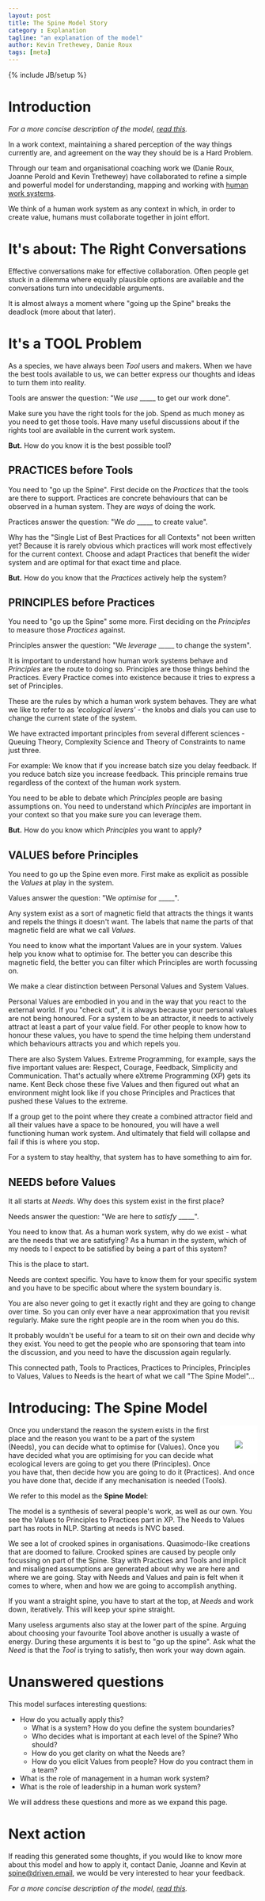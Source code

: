 ```yaml
---
layout: post
title: The Spine Model Story
category : Explanation
tagline: "an explanation of the model"
author: Kevin Trethewey, Danie Roux
tags: [meta]
---
```

{% include JB/setup %}

# Introduction

*For a more concise description of the model, [read this](/explanation/concise/).*

In a work context, maintaining a shared perception of the way things currently are, and agreement on the way they should be is a Hard Problem.

Through our team and organisational coaching work we (Danie Roux, Joanne Perold and Kevin Trethewey) have collaborated to refine a simple and powerful model for understanding, mapping and working with [human work systems](/FAQ/WhatIsASystem).

We think of a human work system as any context in which, in order to create value, humans must collaborate together in joint effort.

# It's about: The Right Conversations

Effective conversations make for effective collaboration. Often people get stuck in a dilemma where equally plausible options are available and the conversations turn into undecidable arguments.

It is almost always a moment where "going up the Spine" breaks the deadlock (more about that later).

# It's a TOOL Problem
As a species, we have always been *Tool* users and makers. When we have the best tools available to us, we can better express our thoughts and ideas to turn them into reality. 

Tools are answer the question: "We *use* _____ to get our work done".

Make sure you have the right tools for the job. Spend as much money as you need to get those tools. Have many useful discussions about if the rights tool are available in the current work system.

**But.** How do you know it is the best possible tool? 


## PRACTICES before Tools
You need to "go up the Spine". First decide on the *Practices* that the tools are there to support. Practices are concrete behaviours that can be observed in a human system. They are *ways* of doing the work.

Practices answer the question: "We *do* _____ to create value".

Why has the "Single List of Best Practices for all Contexts" not been written yet? Because it is rarely obvious which practices will work most effectively for the current context. Choose and adapt Practices that benefit the wider system and are optimal for that exact time and place.

**But.** How do you know that the *Practices* actively help the system?

## PRINCIPLES before Practices
You need to "go up the Spine" some more. First deciding on the *Principles* to measure those *Practices* against.

Principles answer the question: "We *leverage* _____ to change the system".

It is important to understand how human work systems behave and *Principles* are the route to doing so. Principles are those things behind the Practices. Every Practice comes into existence because it tries to express a set of Principles.

These are the rules by which a human work system behaves. They are what we like to refer to as *'ecological levers'* - the knobs and dials you can use to change the current state of the system.

We have extracted important principles from several different sciences - Queuing Theory, Complexity Science and Theory of Constraints to name just three.

For example: We know that if you increase batch size you delay feedback. If you reduce batch size you increase feedback. This principle remains true regardless of the context of the human work system.

You need to be able to debate which *Principles* people are basing assumptions on. You need to understand which *Principles* are important in your context so that you make sure you can leverage them.

**But.** How do you know which *Principles* you want to apply?

## VALUES before Principles
You need to go up the Spine even more. First make as explicit as possible the *Values* at play in the system.

Values answer the question: "We *optimise* for _____".

Any system exist as a sort of magnetic field that attracts the things it wants and repels the things it doesn't want. The labels that name the parts of that magnetic field are what we call *Values*.

You need to know what the important Values are in your system. Values help you know what to optimise for. The better you can describe this magnetic field, the better you can filter which Principles are worth focussing on.

We make a clear distinction between Personal Values and System Values.

Personal Values are embodied in you and in the way that you react to the external world. If you "check out", it is always because your personal values are not being honoured. For a system to be an attractor, it needs to actively attract at least a part of your value field. For other people to know how to honour these values, you have to spend the time helping them understand which behaviours attracts you and which repels you.

There are also System Values. Extreme Programming, for example, says the five important values are: Respect, Courage, Feedback, Simplicity and Communication. That's actually where eXtreme Programming (XP) gets its name. Kent Beck chose these five Values and then figured out what an environment might look like if you chose Principles and Practices that pushed these Values to the extreme.

If a group get to the point where they create a combined attractor field and all their values have a space to be honoured, you will have a well functioning human work system. And ultimately that field will collapse and fail if this is where you stop.

For a system to stay healthy, that system has to have something to aim for.

## NEEDS before Values
It all starts at *Needs*. Why does this system exist in the first place?

Needs answer the question: "We are here to *satisfy* _____".

You need to know that. As a human work system, why do we exist - what are the needs that we are satisfying? As a human in the system, which of my needs to I expect to be satisfied by being a part of this system?

This is the place to start.

Needs are context specific. You have to know them for your specific system and you have to be specific about where the system boundary is.

You are also never going to get it exactly right and they are going to change over time. So you can only ever have a near approximation that you revisit regularly. Make sure the right people are in the room when you do this.

It probably wouldn't be useful for a team to sit on their own and decide why they exist. You need to get the people who are sponsoring that team into the discussion, and you need to have the discussion again regularly.

This connected path, Tools to Practices, Practices to Principles, Principles to Values, Values to Needs is the heart of what we call "The Spine Model"...

# Introducing: The Spine Model
<img style="float: right; border: 30px solid white" src="/assets/images/spine.png">

Once you understand the reason the system exists in the first place and the reason you want to be a part of the system (Needs), you can decide what to optimise for (Values). Once you have decided what you are optimising for you can decide what ecological levers are going to get you there (Principles). Once you have that, then decide how you are going to do it (Practices). And once you have done that, decide if any mechanisation is needed (Tools).

We refer to this model as the **Spine Model**:

The model is a synthesis of several people's work, as well as our own. You see the Values to Principles to Practices part in XP. The Needs to Values part has roots in NLP. Starting at needs is NVC based.

We see a lot of crooked spines in organisations. Quasimodo-like creations that are doomed to failure. Crooked spines are caused by people only focussing on part of the Spine. Stay with Practices and Tools and implicit and misaligned assumptions are generated about why we are here and where we are going. Stay with Needs and Values and pain is felt when it comes to where, when and how we are going to accomplish anything.

If you want a straight spine, you have to start at the top, at *Needs* and work down, iteratively. This will keep your spine straight.

Many useless arguments also stay at the lower part of the spine. Arguing about choosing your favourite Tool above another is usually a waste of energy. During these arguments it is best to "go up the spine". Ask what the *Need* is that the *Tool* is trying to satisfy, then work your way down again.

# Unanswered questions

This model surfaces interesting questions:

* How do you actually apply this?
  * What is a system? How do you define the system boundaries?
  * Who decides what is important at each level of the Spine? Who should?
  * How do you get clarity on what the Needs are?
  * How do you elicit Values from people? How do you contract them in a team?
* What is the role of management in a human work system?
* What is the role of leadership in a human work system?

We will address these questions and more as we expand this page.
 
# Next action

If reading this generated some thoughts, if you would like to know more about this model and how to apply it, contact Danie, Joanne and Kevin at spine@driven.email, we would be very interested to hear your feedback.

*For a more concise description of the model, [read this](/explanation/concise/).*